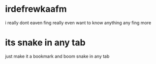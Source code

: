# irdefrewkaafm
i really dont eaven fing really even want to know anything any fing more
# its snake in any tab
just make it a bookmark and boom snake in any tab
